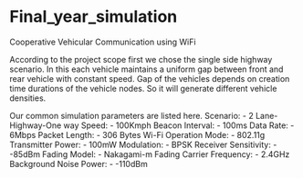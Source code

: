 # Final_year_simulation
Cooperative Vehicular Communication using WiFi

According to the project scope first we chose the single side highway scenario. In this each vehicle maintains a uniform gap between front and rear vehicle with constant speed. Gap of the vehicles depends on creation time durations of the vehicle nodes. So it will generate different vehicle densities. 

Our common simulation parameters are listed here.
Scenario: - 2 Lane-Highway-One way 
Speed: - 100Kmph
Beacon Interval: - 100ms
Data Rate: - 6Mbps
Packet Length: - 306 Bytes
Wi-Fi Operation Mode: - 802.11g
Transmitter Power: - 100mW
Modulation: - BPSK
Receiver Sensitivity: - -85dBm
Fading Model: - Nakagami-m Fading
Carrier Frequency: - 2.4GHz
Background Noise Power: - -110dBm

